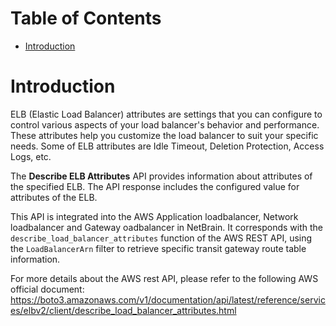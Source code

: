 # Table of Contents
- [Introduction](#introduction)


# Introduction <a name="introduction"></a>
ELB (Elastic Load Balancer) attributes are settings that you can configure to control various aspects of your load balancer's behavior and performance. These attributes help you customize the load balancer to suit your specific needs. Some of ELB attributes are Idle Timeout, Deletion Protection, Access Logs, etc.

The <b>Describe ELB Attributes</b> API provides information about attributes of the specified ELB. The API response includes the configured value for attributes of the ELB.

This API is integrated into the AWS Application loadbalancer, Network loadbalancer and Gateway oadbalancer in NetBrain. It corresponds with the `describe_load_balancer_attributes` function of the AWS REST API, using the `LoadBalancerArn` filter to retrieve specific transit gateway route table information.



For more details about the AWS rest API, please refer to the following AWS official document: https://boto3.amazonaws.com/v1/documentation/api/latest/reference/services/elbv2/client/describe_load_balancer_attributes.html
